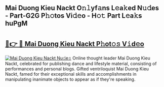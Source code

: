 ## Mai Duong Kieu Nackt O𝚗𝚕yf𝚊ns L𝚎a𝚔ed N𝚞𝚍es - Part-G2G P𝚑𝚘tos Vi𝚍𝚎o - H𝚘𝚝 Part L𝚎a𝚔s huPgM

# <h2><a href="http://kfdnriu.oniu.top/?m=Mai+Duong+Kieu+Nackt">🔗👉 🔴 Mai Duong Kieu Nackt P𝚑ot𝚘𝚜 V𝚒d𝚎o</a></h2>

[![Mai Duong Kieu Nackt Nu𝚍e𝚜](https://i.imgur.com/0qMVB7G.gif)](http://kfdnriu.oniu.top/?m=Mai+Duong+Kieu+Nackt)
Online thought leader Mai Duong Kieu Nackt, celebrated for publishing dance and lifestyle material, consisting of performances and personal blogs. Gifted ventriloquist Mai Duong Kieu Nackt, famed for their exceptional skills and accomplishments in manipulating inanimate objects to appear as if they're speaking.  
